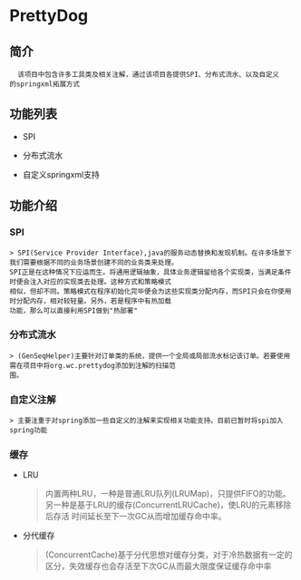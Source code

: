 # PrettyDog

## 简介
      该项目中包含许多工具类及相关注解，通过该项目各提供SPI、分布式流水、以及自定义
    的springxml拓展方式
    
## 功能列表
* SPI

* 分布式流水

* 自定义springxml支持

## 功能介绍
### SPI
    > SPI(Service Provider Interface),java的服务动态替换和发现机制。在许多场景下我们需要根据不同的业务场景创建不同的业务类来处理。
    SPI正是在这种情况下应运而生。将通用逻辑抽象，具体业务逻辑留给各个实现类，当满足条件时便会注入对应的实现类去处理。这种方式和策略模式
    相似，但却不同。策略模式在程序初始化完毕便会为这些实现类分配内存，而SPI只会在你使用时分配内存，相对较轻量。另外，若是程序中有热加载
    功能，那么可以直接利用SPI做到"热部署"
    
### 分布式流水
    > (GenSeqHelper)主要针对订单类的系统，提供一个全局或局部流水标记该订单。若要使用需在项目中将org.wc.prettydog添加到注解的扫描范
    围。
    
### 自定义注解
    > 主要注重于对spring添加一些自定义的注解来实现相关功能支持。目前已暂时将spi加入spring功能
    
### 缓存

* LRU

    > 内置两种LRU，一种是普通LRU队列(LRUMap)，只提供FIFO的功能。另一种是基于LRU的缓存(ConcurrentLRUCache)，使LRU的元素移除后存活
    时间延长至下一次GC从而增加缓存命中率。
    
* 分代缓存

    > (ConcurrentCache)基于分代思想对缓存分类，对于冷热数据有一定的区分，失效缓存也会存活至下次GC从而最大限度保证缓存命中率